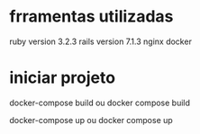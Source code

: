 # frramentas utilizadas
ruby version 3.2.3
rails version 7.1.3
nginx
docker

# iniciar projeto

docker-compose build ou docker compose build

docker-compose up ou docker compose up